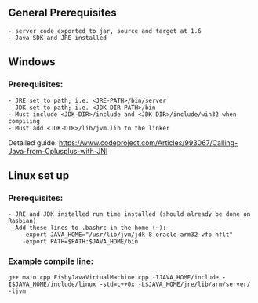 ## General Prerequisites
	- server code exported to jar, source and target at 1.6
	- Java SDK and JRE installed
	
## Windows
### Prerequisites:
	- JRE set to path; i.e. <JRE-PATH>/bin/server
	- JDK set to path; i.e. <JDK-DIR-PATH>/bin
	- Must include <JDK-DIR>/include and <JDK-DIR>/include/win32 when compiling
	- Must add <JDK-DIR>/lib/jvm.lib to the linker
Detailed guide: https://www.codeproject.com/Articles/993067/Calling-Java-from-Cplusplus-with-JNI
	
## Linux set up
### Prerequisites:
	- JRE and JDK installed run time installed (should already be done on Rasbian)
	- Add these lines to .bashrc in the home (~):
		-export JAVA_HOME="/usr/lib/jvm/jdk-8-oracle-arm32-vfp-hflt"
		-export PATH=$PATH:$JAVA_HOME/bin
### Example compile line:
	g++ main.cpp FishyJavaVirtualMachine.cpp -IJAVA_HOME/include -I$JAVA_HOME/include/linux -std=c++0x -L$JAVA_HOME/jre/lib/arm/server/ -ljvm
		
